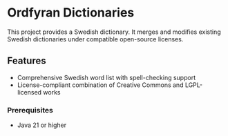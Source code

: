 # Ordfyran Dictionaries

This project provides a Swedish dictionary. It merges and modifies existing Swedish dictionaries under compatible open-source licenses.

## Features

- Comprehensive Swedish word list with spell-checking support
- License-compliant combination of Creative Commons and LGPL-licensed works

### Prerequisites

- Java 21 or higher
